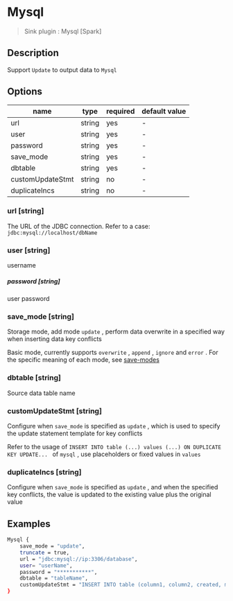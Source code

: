 # Mysql

> Sink plugin : Mysql [Spark]

## Description

Support `Update` to output data to `Mysql`

## Options

| name             | type   | required | default value |
| ---------------- | ------ | -------- | ------------- |
| url              | string | yes      | -             |
| user             | string | yes      | -             |
| password         | string | yes      | -             |
| save_mode        | string | yes      | -             |
| dbtable          | string | yes      | -             |
| customUpdateStmt | string | no       | -             |
| duplicateIncs    | string | no       | -             |

### url [string]

The URL of the JDBC connection. Refer to a case: `jdbc:mysql://localhost/dbName`

### user [string]

username

##### password [string]

user password

### save_mode [string]

Storage mode, add mode `update` , perform data overwrite in a specified way when inserting data key conflicts

Basic mode, currently supports `overwrite` , `append` , `ignore` and `error` . For the specific meaning of each mode, see [save-modes](https://spark.apache.org/docs/latest/sql-programming-guide.html#save-modes)

### dbtable [string]

Source data table name

### customUpdateStmt [string]

Configure when `save_mode` is specified as `update` , which is used to specify the update statement template for key conflicts

Refer to the usage of `INSERT INTO table (...) values (...) ON DUPLICATE KEY UPDATE... ` of `mysql` , use placeholders or fixed values in `values`

### duplicateIncs [string]

Configure when `save_mode` is specified as `update` , and when the specified key conflicts, the value is updated to the existing value plus the original value

## Examples

```bash
Mysql {
	save_mode = "update",
	truncate = true,
	url = "jdbc:mysql://ip:3306/database",
	user= "userName",
	password = "***********",
	dbtable = "tableName",
	customUpdateStmt = "INSERT INTO table (column1, column2, created, modified, yn) values(?, ?, now(), now(), 1) ON DUPLICATE KEY UPDATE column1 = IFNULL(VALUES (column1), column1), column2 = IFNULL(VALUES (column2), column2)"
}
```
